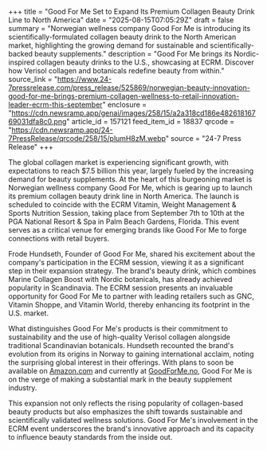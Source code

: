 +++
title = "Good For Me Set to Expand Its Premium Collagen Beauty Drink Line to North America"
date = "2025-08-15T07:05:29Z"
draft = false
summary = "Norwegian wellness company Good For Me is introducing its scientifically-formulated collagen beauty drink to the North American market, highlighting the growing demand for sustainable and scientifically-backed beauty supplements."
description = "Good For Me brings its Nordic-inspired collagen beauty drinks to the U.S., showcasing at ECRM. Discover how Verisol collagen and botanicals redefine beauty from within."
source_link = "https://www.24-7pressrelease.com/press_release/525869/norwegian-beauty-innovation-good-for-me-brings-premium-collagen-wellness-to-retail-innovation-leader-ecrm-this-september"
enclosure = "https://cdn.newsramp.app/genai/images/258/15/a2a318cd186e48261816769031dfa8c0.png"
article_id = 157121
feed_item_id = 18837
qrcode = "https://cdn.newsramp.app/24-7PressRelease/qrcode/258/15/plumH8zM.webp"
source = "24-7 Press Release"
+++

<p>The global collagen market is experiencing significant growth, with expectations to reach $7.5 billion this year, largely fueled by the increasing demand for beauty supplements. At the heart of this burgeoning market is Norwegian wellness company Good For Me, which is gearing up to launch its premium collagen beauty drink line in North America. The launch is scheduled to coincide with the ECRM Vitamin, Weight Management & Sports Nutrition Session, taking place from September 7th to 10th at the PGA National Resort & Spa in Palm Beach Gardens, Florida. This event serves as a critical venue for emerging brands like Good For Me to forge connections with retail buyers.</p><p>Frode Hundseth, Founder of Good For Me, shared his excitement about the company's participation in the ECRM session, viewing it as a significant step in their expansion strategy. The brand's beauty drink, which combines Marine Collagen Boost with Nordic botanicals, has already achieved popularity in Scandinavia. The ECRM session presents an invaluable opportunity for Good For Me to partner with leading retailers such as GNC, Vitamin Shoppe, and Vitamin World, thereby enhancing its footprint in the U.S. market.</p><p>What distinguishes Good For Me's products is their commitment to sustainability and the use of high-quality Verisol collagen alongside traditional Scandinavian botanicals. Hundseth recounted the brand's evolution from its origins in Norway to gaining international acclaim, noting the surprising global interest in their offerings. With plans to soon be available on <a href='https://Amazon.com' rel='nofollow' target='_blank'>Amazon.com</a> and currently at <a href='https://GoodForMe.no' rel='nofollow' target='_blank'>GoodForMe.no</a>, Good For Me is on the verge of making a substantial mark in the beauty supplement industry.</p><p>This expansion not only reflects the rising popularity of collagen-based beauty products but also emphasizes the shift towards sustainable and scientifically validated wellness solutions. Good For Me's involvement in the ECRM event underscores the brand's innovative approach and its capacity to influence beauty standards from the inside out.</p>